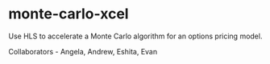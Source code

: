 # monte-carlo-xcel

 Use HLS to accelerate a Monte Carlo algorithm for an options pricing model. 

 Collaborators - Angela, Andrew, Eshita, Evan
